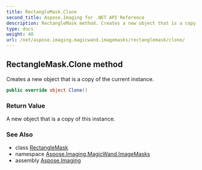 ```yaml
---
title: RectangleMask.Clone
second_title: Aspose.Imaging for .NET API Reference
description: RectangleMask method. Creates a new object that is a copy of the current instance
type: docs
weight: 40
url: /net/aspose.imaging.magicwand.imagemasks/rectanglemask/clone/
---
```

## RectangleMask.Clone method

Creates a new object that is a copy of the current instance.

```csharp
public override object Clone()
```

### Return Value

A new object that is a copy of this instance.

### See Also

* class [RectangleMask](../)
* namespace [Aspose.Imaging.MagicWand.ImageMasks](../../rectanglemask/)
* assembly [Aspose.Imaging](../../../)


